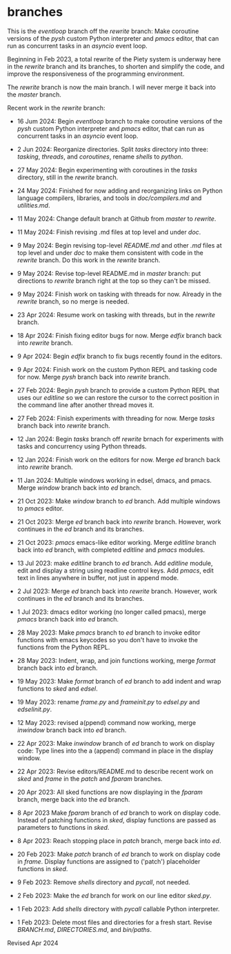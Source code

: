 
branches
========

This is the *eventloop* branch off the *rewrite* branch: 
Make coroutine versions of the  *pysh* custom Python interpreter and
*pmacs* editor, that can run as concurrent tasks in an *asyncio* event
loop.

Beginning in Feb 2023, a total rewrite of the Piety system is underway
here in the *rewrite* branch and its branches, to shorten and simplify 
the code, and improve the responsiveness of the programming environment.

The *rewrite* branch is now the main branch.  I will never merge it back
into the *master* branch.

Recent work in the *rewrite* branch:

- 16 Jum 2024: Begin *eventloop* branch to make coroutine versions of the 
  *pysh* custom Python interpreter and *pmacs* editor, that can run 
  as concurrent tasks in an *asyncio* event loop.

-  2 Jun 2024: Reorganize directories.  Split *tasks* directory into 
  three: *tasking*, *threads*, and *coroutines*, rename *shells* to *python*.
 
- 27 May 2024: Begin experimenting with coroutines in the *tasks* directory,
  still in the *rewrite* branch.
  
- 24 May 2024: Finished for now adding and reorganizing links on Python
  language compilers, libraries, and tools in *doc/compilers.md* and
  *utilities.md*.

- 11 May 2024: Change default branch at Github from *master* to *rewrite*.

- 11 May 2024: Finish revising .md files at top level and under *doc*.

-  9 May 2024: Begin revising top-level *README.md* and other *.md* files
   at top level and under *doc* to make them consistent with code in
   the *rewrite* branch.  Do this work in the *rewrite* branch.

-  9 May 2024:  Revise top-level README.md in *master* branch:
   put directions to *rewrite* branch right at the top so they
   can't be missed.
 
-  9 May 2024:  Finish work on tasking with threads for now.  Already in 
   the *rewrite* branch, so no merge is needed.
 
- 23 Apr 2024:  Resume work on tasking with threads, but in the *rewrite* branch.

- 18 Apr 2024:  Finish fixing editor bugs for now.  Merge *edfix* branch
  back into *rewrite* branch.

- 9 Apr 2024: Begin *edfix* branch to fix bugs recently found in the editors. 

- 9 Apr 2024: Finish work on the custom Python REPL and tasking code 
  for now.  Merge *pysh* branch back into *rewrite* branch.

- 27 Feb 2024: Begin *pysh* branch to provide a custom Python REPL that
  uses our *editline* so we can restore the cursor to the correct
  position in the command line after another thread moves it.
 
- 27 Feb 2024: Finish experiments with threading for now.  Merge 
  *tasks* branch back into *rewrite* branch.

- 12 Jan 2024: Begin *tasks* branch off *rewrite* brnach for experiments 
  with tasks and  concurrency using Python threads.

- 12 Jan 2024: Finish work on the editors for now.  Merge *ed* branch
  back into *rewrite* branch.

- 11 Jan 2024: Multiple windows working in edsel, dmacs, and pmacs.
  Merge *window* branch back into *ed* branch.

- 21 Oct 2023: Make *window* branch to *ed* branch.  Add multiple windows
  to *pmacs* editor.

- 21 Oct 2023: Merge *ed* branch back into *rewrite* branch.  However, 
  work continues in the *ed* branch and its branches.

- 21 Oct 2023: *pmacs* emacs-like editor working.  Merge *editline* branch 
  back into *ed* branch, with completed *editline* and *pmacs* modules.  

- 13 Jul 2023: make *editline* branch to *ed* branch.
  Add *editline* module, edit and display a string using readline control keys.
  Add *pmacs*, edit text in lines anywhere in buffer, not just in append mode. 

- 2 Jul 2023: Merge *ed* branch back into *rewrite* branch.  However, 
  work continues in the *ed* branch and its branches.

- 1 Jul 2023: dmacs editor working (no longer called pmacs), merge 
  *pmacs* branch back into *ed* branch.

- 28 May 2023: Make *pmacs* branch to *ed* branch to invoke editor functions
  with emacs keycodes so you don't have to invoke the functions from the 
  Python REPL.

- 28 May 2023: Indent, wrap, and join functions working, merge *format*
  branch back into *ed* branch.

- 19 May 2023: Make *format* branch of *ed* branch to add indent and 
  wrap functions to *sked* and *edsel*.

- 19 May 2023: rename *frame.py* and *frameinit.py* to *edsel.py* and
  *edselinit.py*.

- 12 May 2023: revised a(ppend) command now working, merge *inwindow* branch
  back into *ed* branch.

- 22 Apr 2023: Make *inwindow* branch of *ed* branch to work on display code:
   Type lines into the a (append) command in place in the display window.

- 22 Apr 2023: Revise editors/README.md to describe recent work on
   *sked* and *frame* in the *patch* and *fparam* branches.

- 20 Apr 2023: All sked functions are now displaying in the *fparam* branch,
   merge back into the *ed* branch.

-  8 Apr 2023 Make *fparam* branch of *ed* branch to work on display code.
   Instead of patching functions in *sked*, display functions are passed 
   as parameters to functions in *sked*.

-  8 Apr 2023: Reach stopping place in *patch* branch, merge back into *ed*.

- 20 Feb 2023: Make *patch* branch of *ed* branch to work on display code 
   in *frame*.  Display functions are assigned to ('patch') placeholder
   functions in *sked*.

-  9 Feb 2023: Remove *shells* directory and *pycall*, not needed.

-  2 Feb 2023: Make the *ed* branch for work on our line editor *sked.py*.

-  1 Feb 2023: Add *shells* directory with *pycall* callable Python interpreter.

-  1 Feb 2023: Delete most files and directories for a fresh start.
   Revise *BRANCH.md*, *DIRECTORIES.md*, and *bin/paths*.

Revised Apr 2024